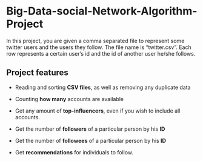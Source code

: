 #                                          Big-Data-social-Network-Algorithm-Project

In this project, you are given a comma separated file to represent some twitter users and the users they follow. The file name is “twitter.csv”. Each row represents a certain user’s id and the id of another user he/she follows.



## Project features

- Reading and sorting **CSV files**, as well as removing any duplicate data

- Counting **how many** accounts are available

- Get any amount of **top-influencers**, even if you wish to include all accounts.

- Get the number of **followers** of a particular person by his **ID**

- Get the number of **followees** of a particular person by his **ID**

- Get **recommendations** for individuals to follow.

